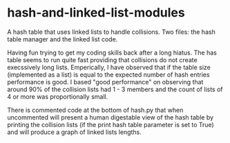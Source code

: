 # hash-and-linked-list-modules
A hash table that uses linked lists to handle collisions. Two files: the hash table manager and the linked list code.

Having fun trying to get my coding skills back after a long hiatus. The has table seems to run quite fast providing that collisions do not
create execssively long lists. Emperically, I have observed that if the table size (implemented as a list) is equal to the expected number of hash
entries performance is good. I based "good performance" on observing that around 90% of the collision lists had 1 - 3 members and the count of lists of 4 or more was
proportionally small.

There is commented code at the bottom of hash.py that when uncommented will present a human digestable view of the hash table by
printing the collision lists (if the print hash table parameter is set to True) and will produce a graph of linked lists lengths.
